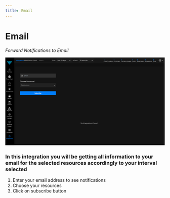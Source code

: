 ```yaml
---
title: Email
---
```


# Email

*Forward Notifications to Email*

![Email Integration Page](../img/email.png)

### In this integration you will be getting all information to your email for the selected resources accordingly to your interval selected

1. Enter your email address to see notifications
2. Choose your resources
3. Click on subscribe button
